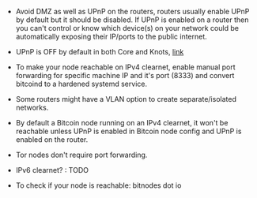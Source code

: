 - Avoid DMZ as well as UPnP on the routers, routers usually enable UPnP by default but it should be disabled. If UPnP is enabled on a router then you can't control or know which device(s) on your network could be automatically exposing their IP/ports to the public internet.

- UPnP is OFF by default in both Core and Knots, [link](https://bitcoincore.org/en/2024/07/03/disclose_upnp_rce/)

- To make your node reachable on IPv4 clearnet, enable manual port forwarding for specific machine IP and it's port (8333) and convert bitcoind to a hardened systemd service. 

- Some routers might have a VLAN option to create separate/isolated networks.

- By default a Bitcoin node running on an IPv4 clearnet, it won't be reachable unless UPnP is enabled in Bitcoin node config and UPnP is enabled on the router.

- Tor nodes don't require port forwarding.

- IPv6 clearnet? : TODO

- To check if your node is reachable: bitnodes dot io 

